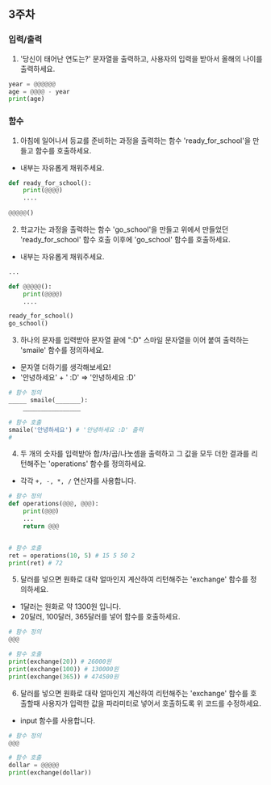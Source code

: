 ## 3주차

### 입력/출력

1. '당신이 태어난 연도는?' 문자열을 출력하고, 사용자의 입력을 받아서 올해의 나이를 출력하세요.
```python
year = @@@@@@
age = @@@@ - year
print(age)
```


### 함수
1. 아침에 일어나서 등교를 준비하는 과정을 출력하는 함수 'ready_for_school'을 만들고 함수를 호출하세요.
- 내부는 자유롭게 채워주세요.
```python
def ready_for_school():
    print(@@@@)
    ....
    
@@@@@()
```

2. 학교가는 과정을 출력하는 함수 'go_school'을 만들고 위에서 만들었던 'ready_for_school' 함수 호출 이후에 'go_school' 함수를 호출하세요.
- 내부는 자유롭게 채워주세요.
```python
...

def @@@@@():
    print(@@@@)
    ....

ready_for_school()
go_school()
```


3. 하나의 문자를 입력받아 문자열 끝에 ":D" 스마일 문자열을 이어 붙여 출력하는 'smaile' 함수를 정의하세요.
- 문자열 더하기를 생각해보세요!
- '안녕하세요' + ' :D' => '안녕하세요 :D'
```python
# 함수 정의
_____ smaile(_______):
    ________________

# 함수 호출
smaile('안녕하세요') # '안녕하세요 :D' 출력
# 
```

4. 두 개의 숫자를 입력받아 합/차/곱/나눗셈을 출력하고 그 값을 모두 더한 결과를 리턴해주는 'operations' 함수를 정의하세요.
- 각각 `+, -, *, /` 연산자를 사용합니다.
```python
# 함수 정의
def operations(@@@, @@@):
    print(@@@)
    ...
    return @@@


# 함수 호출
ret = operations(10, 5) # 15 5 50 2
print(ret) # 72
```


5. 달러를 넣으면 원화로 대략 얼마인지 계산하여 리턴해주는 'exchange' 함수를 정의하세요.
- 1달러는 원화로 약 1300원 입니다. 
- 20달러, 100달러, 365달러를 넣어 함수를 호출하세요.
```python
# 함수 정의
@@@

# 함수 호출
print(exchange(20)) # 26000원
print(exchange(100)) # 130000원
print(exchange(365)) # 474500원
```


6. 달러를 넣으면 원화로 대략 얼마인지 계산하여 리턴해주는 'exchange' 함수를 호출할때 사용자가 입력한 값을 파라미터로 넣어서 호출하도록 위 코드를 수정하세요.
- input 함수를 사용합니다.
```python
# 함수 정의
@@@

# 함수 호출
dollar = @@@@@
print(exchange(dollar))
```
